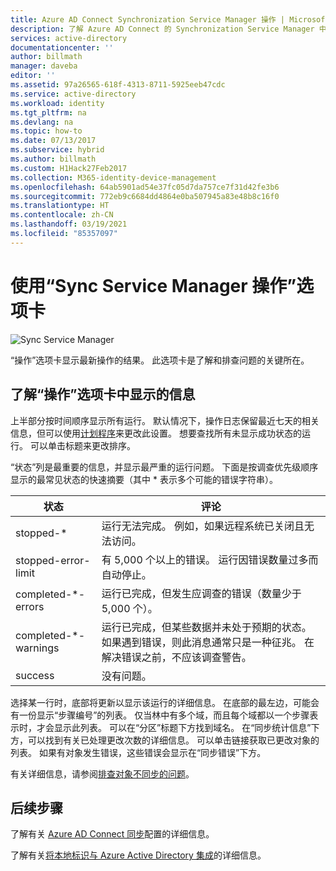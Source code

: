 ```yaml
---
title: Azure AD Connect Synchronization Service Manager 操作 | Microsoft 文档
description: 了解 Azure AD Connect 的 Synchronization Service Manager 中的“操作”选项卡。
services: active-directory
documentationcenter: ''
author: billmath
manager: daveba
editor: ''
ms.assetid: 97a26565-618f-4313-8711-5925eeb47cdc
ms.service: active-directory
ms.workload: identity
ms.tgt_pltfrm: na
ms.devlang: na
ms.topic: how-to
ms.date: 07/13/2017
ms.subservice: hybrid
ms.author: billmath
ms.custom: H1Hack27Feb2017
ms.collection: M365-identity-device-management
ms.openlocfilehash: 64ab5901ad54e37fc05d7da757ce7f31d42fe3b6
ms.sourcegitcommit: 772eb9c6684dd4864e0ba507945a83e48b8c16f0
ms.translationtype: HT
ms.contentlocale: zh-CN
ms.lasthandoff: 03/19/2021
ms.locfileid: "85357097"
---
```

# <a name="using-the-sync-service-manager-operations-tab"></a>使用“Sync Service Manager 操作”选项卡

![Sync Service Manager](./media/how-to-connect-sync-service-manager-ui-operations/operations.png)

“操作”选项卡显示最新操作的结果。 此选项卡是了解和排查问题的关键所在。

## <a name="understand-the-information-visible-in-the-operations-tab"></a>了解“操作”选项卡中显示的信息
上半部分按时间顺序显示所有运行。 默认情况下，操作日志保留最近七天的相关信息，但可以使用[计划程序](how-to-connect-sync-feature-scheduler.md)来更改此设置。 想要查找所有未显示成功状态的运行。 可以单击标题来更改排序。

“状态”列是最重要的信息，并显示最严重的运行问题。 下面是按调查优先级顺序显示的最常见状态的快速摘要（其中 * 表示多个可能的错误字符串）。

| 状态 | 评论 |
| --- | --- |
| stopped-\* |运行无法完成。 例如，如果远程系统已关闭且无法访问。 |
| stopped-error-limit |有 5,000 个以上的错误。 运行因错误数量过多而自动停止。 |
| completed-\*-errors |运行已完成，但发生应调查的错误（数量少于 5,000 个）。 |
| completed-\*-warnings |运行已完成，但某些数据并未处于预期的状态。 如果遇到错误，则此消息通常只是一种征兆。 在解决错误之前，不应该调查警告。 |
| success |没有问题。 |

选择某一行时，底部将更新以显示该运行的详细信息。 在底部的最左边，可能会有一份显示“步骤编号”的列表。 仅当林中有多个域，而且每个域都以一个步骤表示时，才会显示此列表。 可以在“分区”标题下方找到域名。 在“同步统计信息”下方，可以找到有关已处理更改次数的详细信息。 可以单击链接获取已更改对象的列表。 如果有对象发生错误，这些错误会显示在“同步错误”下方。

有关详细信息，请参阅[排查对象不同步的问题](tshoot-connect-object-not-syncing.md)。

## <a name="next-steps"></a>后续步骤
了解有关 [Azure AD Connect 同步](how-to-connect-sync-whatis.md)配置的详细信息。

了解有关[将本地标识与 Azure Active Directory 集成](whatis-hybrid-identity.md)的详细信息。
